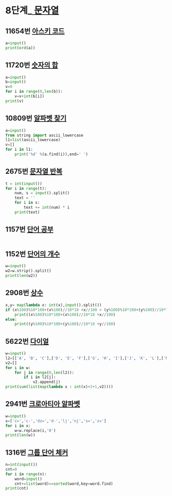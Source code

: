 # 8단계_[ 문자열](https://www.acmicpc.net/step/7)

##  11654번 [아스키 코드](https://www.acmicpc.net/problem/11654)


```python
a=input()
print(ord(a))
```





##  11720번 [숫자의 합](https://www.acmicpc.net/problem/11720)


```python
a=input()
b=input()
v=0
for i in range(0,len(b)):
    v=v+int(b[i])
print(v)
```





##  10809번 [알파벳 찾기](https://www.acmicpc.net/problem/10809)


```python
a=input()
from string import ascii_lowercase
l1=list(ascii_lowercase)
v=[]
for i in l1:
    print('%d' %(a.find(i)),end=' ')
```



##  2675번 [ 문자열 반복](https://www.acmicpc.net/problem/2675)


```python
t = int(input())
for i in range(t):
    num, s = input().split()
    text = ''
    for i in s:
        text += int(num) * i
    print(text)
```



##  1157번 [단어 공부](https://www.acmicpc.net/problem/1157)


```python

```



##  1152번 [ 단어의 개수](https://www.acmicpc.net/problem/1152)


```python
w=input()
w2=w.strip().split()
print(len(w2))
```



##  2908번 [상수](https://www.acmicpc.net/problem/2908)


```python
x,y= map(lambda x: int(x),input().split())
if (x%100)%10*100+(x%100)//10*10 +x//100 > (y%100)%10*100+(y%100)//10*10 +y//100:
    print((x%100)%10*100+(x%100)//10*10 +x//100)
else:
    print((y%100)%10*100+(y%100)//10*10 +y//100)
```



##  5622번 [다이얼](https://www.acmicpc.net/problem/5622)


```python
w=input()
l2=[['A', 'B', 'C'],['D', 'E', 'F'],['G', 'H', 'I'],['J', 'K', 'L'],['M', 'N', 'O'],['P', 'Q', 'R', 'S'],['T', 'U', 'V'],['W', 'X', 'Y', 'Z']]
v2=[]
for i in w:
    for j in range(0,len(l2)):
        if i in l2[j]:
            v2.append(j)
print(sum(list(map(lambda x : int(x)+2+1,v2))))
```



##  2941번 [크로아티아 알파벳](https://www.acmicpc.net/problem/2941)


```python
w=input()
x=['c=','c-','dz=','d-','lj','nj','s=','z=']
for i in x:
    w=w.replace(i,'0')
print(len(w))

```



##  1316번 [ 그룹 단어 체커](https://www.acmicpc.net/problem/1316)


```python
n=int(input())
cnt=0
for i in range(n):
    word=input()
    cnt+=list(word)==sorted(word,key=word.find)
print(cnt)
```